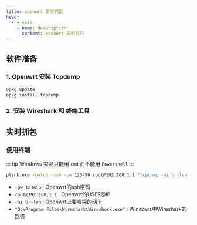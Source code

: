```yaml
---
title: openwrt 实时抓包
head:
  - - meta
    - name: description
      content: openwrt 实时抓包
---
```


## 软件准备

### 1. Openwrt 安装 Tcpdump

```sh
opkg update
opkg install tcpdump
```

### 2. 安装 Wireshark 和 终端工具

<Box :items="[
  { name: 'Wireshark', tag: '官网下载' ,link: 'https://www.wireshark.org/download.html', icon: 'https://i.theojs.cn/logo/wireshark.svg'},
    { name: 'Tabby', tag: '官网下载' ,link: 'https://tabby.sh/', icon: 'https://i.theojs.cn/logo/tabby.svg'},
]"/>

## 实时抓包

### 使用终端

::: tip
Windows 实测只能用 `cmd` 而不能用 `Powershell`
:::

```sh
plink.exe -batch -ssh -pw 123456 root@192.168.1.1 "tcpdump -ni br-lan -s 0 -w - not port 22" | "D:\Program Files\Wireshark\Wireshark.exe" -k -i -
```

- `-pw 123456` : Openwrt的ssh密码
- `root@192.168.1.1` : Openwrt的USER@IP
- `-ni br-lan` : Openwrt上要嗅探的网卡
- `"D:\Program Files\Wireshark\Wireshark.exe"` : Windows中Wireshark的路径
